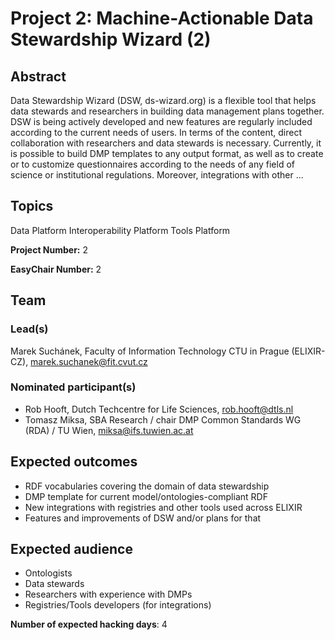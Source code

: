 # Project 2: Machine-Actionable Data Stewardship Wizard (2)

## Abstract

Data Stewardship Wizard (DSW, ds-wizard.org) is a flexible tool that helps data stewards and researchers in building data management plans together. DSW is being actively developed and new features are regularly included according to the current needs of users. In terms of the content, direct collaboration with researchers and data stewards is necessary. Currently, it is possible to build DMP templates to any output format, as well as to create or to customize questionnaires according to the needs of any field of science or institutional regulations. Moreover, integrations with other ...

## Topics

Data Platform
 Interoperability Platform
 Tools Platform

**Project Number:** 2



**EasyChair Number:** 2

## Team

### Lead(s)

Marek Suchánek, Faculty of Information Technology CTU in Prague (ELIXIR-CZ), marek.suchanek@fit.cvut.cz

### Nominated participant(s)

- Rob Hooft, Dutch Techcentre for Life Sciences, rob.hooft@dtls.nl
 - Tomasz Miksa, SBA Research / chair DMP Common Standards WG (RDA) / TU Wien, miksa@ifs.tuwien.ac.at

## Expected outcomes

- RDF vocabularies covering the domain of data stewardship
 - DMP template for current model/ontologies-compliant RDF
 - New integrations with registries and other tools used across ELIXIR
 - Features and improvements of DSW and/or plans for that

## Expected audience

- Ontologists
 - Data stewards
 - Researchers with experience with DMPs
 - Registries/Tools developers (for integrations)

**Number of expected hacking days**: 4

